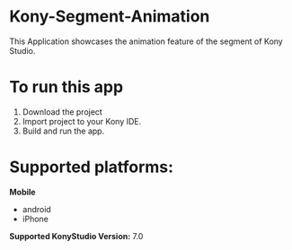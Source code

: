 # Kony-Segment-Animation
This Application showcases the animation feature of the segment of Kony Studio.

# To run this app

1. Download the project
2. Import project to your Kony IDE.
3. Build and run the app.

# Supported platforms:
**Mobile**
 * android
 * iPhone

**Supported KonyStudio Version:** 7.0
